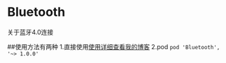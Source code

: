 # Bluetooth
关于蓝牙4.0连接

##使用方法有两种
1.直接使用[使用详细查看我的博客](http://www.jianshu.com/p/4b2c20e64bf0)
2.pod 
`pod 'Bluetooth', '~> 1.0.0'`
